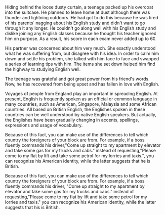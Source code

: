 Hiding behind the loose dusty curtain, a teenage packed up his overcoat into the suitcase. He planned to leave home at dust although there was thunder and lightning outdoors. He had got to do this because he was tired of his parents' nagging about his English study and didn't want to go through it any longer. He couldn't go along well with his English study and dislike joining any English classes because he thought his teacher ignored him on purpose. As a result, his score in each exam never added up to 60.

His partner was concerned about him very much. She exactly understood what he was suffering from, but disagree with his idea. In order to calm him down and settle his problem, she talked with him face to face and swapped a series of learning tips with him. The items she set down helped him find the highway to studying English well.

The teenage was grateful and got great power from his friend's words. Now, he has recovered from being upset and has fallen in love with English.

Voyages of people from England play an important in spreading English. At present, English is frequently spoken as an official or common language in many countries, such as American, Singapore, Malaysia and some African countries. All based on British English, the Englishes spoken in these countries can be well understood by native English speakers. But actually, the Englishes have been gradually changing in accents, spellings, expressions and usage of vocabulary.

Because of this fact, you can make use of the differences to tell which country the foreigners of your block are from. For example, if a boss fluently commands his driver,"Come up straight to my apartment by elevator and take some gas for my trucks and cabs." instead of requesting,"Please come to my flat by lift and take some petrol for my lorries and taxis.", you can recognize his American identity, while the latter suggests that he is British.

Because of this fact, you can make use of the differences to tell which country the foreigners of your block are from. For example, if a boss fluently commands his driver, "Come up straight to my apartment by elevator and take some gas for my trucks and cabs." instead of requesting,"Please come to my flat by lift and take some petrol for my lorries and taxis." you can recognize his American identity, while the latter suggests that his is British.